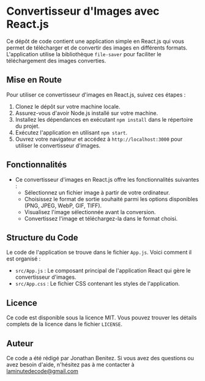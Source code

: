 # Convertisseur d'Images avec React.js

Ce dépôt de code contient une application simple en React.js qui vous permet de télécharger et de convertir des images en différents formats. L'application utilise la bibliothèque `file-saver` pour faciliter le téléchargement des images converties.

## Mise en Route

Pour utiliser ce convertisseur d'images en React.js, suivez ces étapes :

1. Clonez le dépôt sur votre machine locale.
2. Assurez-vous d'avoir Node.js installé sur votre machine.
3. Installez les dépendances en exécutant `npm install` dans le répertoire du projet.
4. Exécutez l'application en utilisant `npm start`.
5. Ouvrez votre navigateur et accédez à `http://localhost:3000` pour utiliser le convertisseur d'images.

## Fonctionnalités

- Ce convertisseur d'images en React.js offre les fonctionnalités suivantes :
  - Sélectionnez un fichier image à partir de votre ordinateur.
  - Choisissez le format de sortie souhaité parmi les options disponibles (PNG, JPEG, WebP, GIF, TIFF).
  - Visualisez l'image sélectionnée avant la conversion.
  - Convertissez l'image et téléchargez-la dans le format choisi.

## Structure du Code

Le code de l'application se trouve dans le fichier `App.js`. Voici comment il est organisé :

- `src/App.js` : Le composant principal de l'application React qui gère le convertisseur d'images.
- `src/App.css` : Le fichier CSS contenant les styles de l'application.

## Licence

Ce code est disponible sous la licence MIT. Vous pouvez trouver les détails complets de la licence dans le fichier `LICENSE`.

## Auteur

Ce code a été rédigé par Jonathan Benitez. Si vous avez des questions ou avez besoin d'aide, n'hésitez pas à me contacter à laminutedecode@gmail.com
